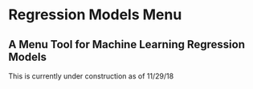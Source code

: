 # Regression Models Menu
## A Menu Tool for Machine Learning Regression Models

This is currently under construction as of 11/29/18

